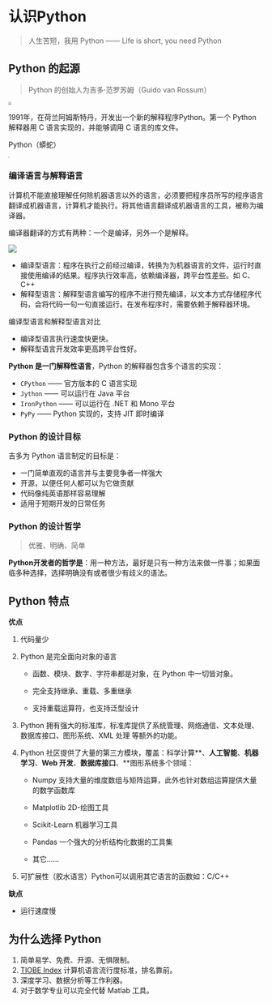 # 认识Python

> 人生苦短，我用 Python —— Life is short, you need Python



## Python 的起源

>  Python 的创始人为吉多·范罗苏姆（Guido van Rossum）

<img src="https://gvanrossum.github.io/images/guido-headshot-2019.jpg" style="zoom:40%;" />

1991年，在荷兰阿姆斯特丹，开发出一个新的解释程序Python。第一个 Python 解释器用 C 语言实现的，并能够调用 C 语言的库文件。

Python（蟒蛇）

<img src="https://gimg2.baidu.com/image_search/src=http%3A%2F%2Fpica.zhimg.com%2Fv2-8f51c35f5e8e48d3c8616a4353178689_1440w.jpg%3Fsource%3D172ae18b&refer=http%3A%2F%2Fpica.zhimg.com&app=2002&size=f9999,10000&q=a80&n=0&g=0n&fmt=auto?sec=1669026945&t=c6e16904aaa196132b953c73e4db0ade" style="zoom: 15%;" />

### 编译语言与解释语言

计算机不能直接理解任何除机器语言以外的语言，必须要把程序员所写的程序语言翻译成机器语言，计算机才能执行。将其他语言翻译成机器语言的工具，被称为编译器。

编译器翻译的方式有两种：一个是编译，另外一个是解释。

![](https://pic2.zhimg.com/v2-09614038877b06dd2cfa17d55dbf6652_1440w.jpg?source=172ae18b)

* 编译型语言：程序在执行之前经过编译，转换为为机器语言的文件，运行时直接使用编译的结果。程序执行效率高，依赖编译器，跨平台性差些。如 C、C++
* 解释型语言：解释型语言编写的程序不进行预先编译，以文本方式存储程序代码，会将代码一句一句直接运行。在发布程序时，需要依赖于解释器环境。

编译型语言和解释型语言对比

* 编译型语言执行速度快更快。
* 解释型语言开发效率更高跨平台性好。

**Python 是一门解释性语言**，Python 的解释器包含多个语言的实现：

* `CPython` —— 官方版本的 C 语言实现
* `Jython` —— 可以运行在 Java 平台
* `IronPython` —— 可以运行在 .NET 和 Mono 平台
* `PyPy` —— Python 实现的，支持 JIT 即时编译

### Python 的设计目标

吉多为 Python 语言制定的目标是：

* 一门简单直观的语言并与主要竞争者一样强大
* 开源，以便任何人都可以为它做贡献
* 代码像纯英语那样容易理解
* 适用于短期开发的日常任务

### Python 的设计哲学

>  优雅、明确、简单

**Python开发者的哲学是**：用一种方法，最好是只有一种方法来做一件事；如果面临多种选择，选择明确没有或者很少有歧义的语法。

## Python 特点

**优点**

1. 代码量少

2. Python 是完全面向对象的语言
   * 函数、模块、数字、字符串都是对象，在 Python 中一切皆对象。

   * 完全支持继承、重载、多重继承

   * 支持重载运算符，也支持泛型设计

3. Python 拥有强大的标准库，标准库提供了系统管理、网络通信、文本处理、数据库接口、图形系统、XML 处理 等额外的功能。

4. Python 社区提供了大量的第三方模块，覆盖：科学计算**、**人工智能**、**机器学习**、**Web 开发**、**数据库接口**、**图形系统多个领域：

   * Numpy 支持大量的维度数组与矩阵运算，此外也针对数组运算提供大量的数学函数库

   * Matplotlib 2D-绘图工具

   * Scikit-Learn 机器学习工具

   * Pandas 一个强大的分析结构化数据的工具集

   * 其它……

5. 可扩展性（胶水语言）Python可以调用其它语言的函数如：C/C++

**缺点**

* 运行速度慢

## 为什么选择 Python

1. 简单易学、免费、开源、无惧限制。
2. [TIOBE Index](https://www.tiobe.com/tiobe-index/) 计算机语言流行度标准，排名靠前。
3. 深度学习、数据分析等工作利器。
4. 对于数学专业可以完全代替 Matlab 工具。

